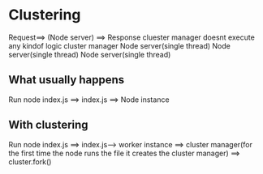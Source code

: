 # Clustering

Request==> (Node server) ==> Response
cluester manager doesnt execute any kindof logic
cluster manager
Node server(single thread) Node server(single thread) Node server(single thread)

## What usually happens

Run node index.js ==> index.js ==> Node instance

## With clustering

Run node index.js ==> index.js--> worker instance ==> cluster manager(for the first time the node runs the file it creates the cluster manager) ==> cluster.fork()
